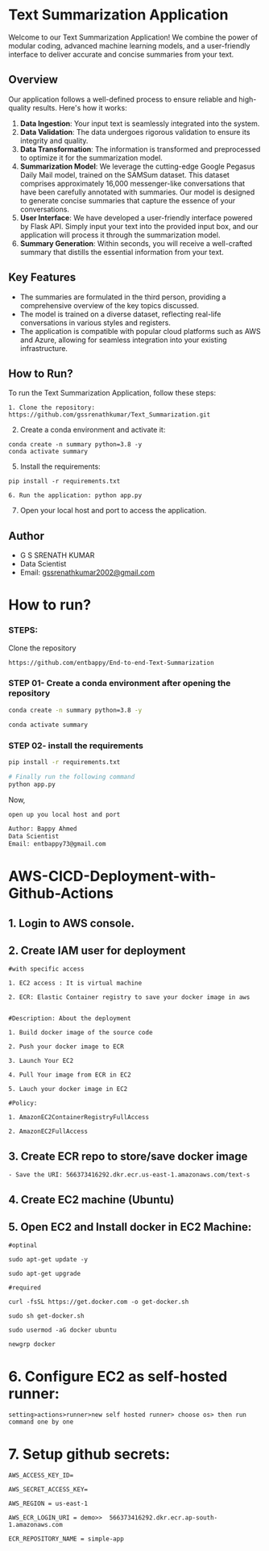 # Text Summarization Application

Welcome to our Text Summarization Application! We combine the power of modular coding, advanced machine learning models, and a user-friendly interface to deliver accurate and concise summaries from your text.

## Overview

Our application follows a well-defined process to ensure reliable and high-quality results. Here's how it works:

1. **Data Ingestion**: Your input text is seamlessly integrated into the system.
2. **Data Validation**: The data undergoes rigorous validation to ensure its integrity and quality.
3. **Data Transformation**: The information is transformed and preprocessed to optimize it for the summarization model.
4. **Summarization Model**: We leverage the cutting-edge Google Pegasus Daily Mail model, trained on the SAMSum dataset. This dataset comprises approximately 16,000 messenger-like conversations that have been carefully annotated with summaries. Our model is designed to generate concise summaries that capture the essence of your conversations.
5. **User Interface**: We have developed a user-friendly interface powered by Flask API. Simply input your text into the provided input box, and our application will process it through the summarization model.
6. **Summary Generation**: Within seconds, you will receive a well-crafted summary that distills the essential information from your text.

## Key Features

- The summaries are formulated in the third person, providing a comprehensive overview of the key topics discussed.
- The model is trained on a diverse dataset, reflecting real-life conversations in various styles and registers.
- The application is compatible with popular cloud platforms such as AWS and Azure, allowing for seamless integration into your existing infrastructure.

## How to Run?

To run the Text Summarization Application, follow these steps:
 ```
1. Clone the repository: https://github.com/gssrenathkumar/Text_Summarization.git
 ```

2. Create a conda environment and activate it:
 ```
conda create -n summary python=3.8 -y
conda activate summary
 ```
5. Install the requirements:
 ```
pip install -r requirements.txt
 ```
 ```   
6. Run the application: python app.py
 ```
   
7. Open your local host and port to access the application.

## Author

- G S SRENATH KUMAR
- Data Scientist
- Email: gssrenathkumar2002@gmail.com


# How to run?
### STEPS:

Clone the repository

```bash
https://github.com/entbappy/End-to-end-Text-Summarization
```
### STEP 01- Create a conda environment after opening the repository

```bash
conda create -n summary python=3.8 -y
```

```bash
conda activate summary
```


### STEP 02- install the requirements
```bash
pip install -r requirements.txt
```


```bash
# Finally run the following command
python app.py
```

Now,
```bash
open up you local host and port
```


```bash
Author: Bappy Ahmed
Data Scientist
Email: entbappy73@gmail.com

```



# AWS-CICD-Deployment-with-Github-Actions

## 1. Login to AWS console.

## 2. Create IAM user for deployment

	#with specific access

	1. EC2 access : It is virtual machine

	2. ECR: Elastic Container registry to save your docker image in aws


	#Description: About the deployment

	1. Build docker image of the source code

	2. Push your docker image to ECR

	3. Launch Your EC2 

	4. Pull Your image from ECR in EC2

	5. Lauch your docker image in EC2

	#Policy:

	1. AmazonEC2ContainerRegistryFullAccess

	2. AmazonEC2FullAccess

	
## 3. Create ECR repo to store/save docker image
    - Save the URI: 566373416292.dkr.ecr.us-east-1.amazonaws.com/text-s

	
## 4. Create EC2 machine (Ubuntu) 

## 5. Open EC2 and Install docker in EC2 Machine:
	
	
	#optinal

	sudo apt-get update -y

	sudo apt-get upgrade
	
	#required

	curl -fsSL https://get.docker.com -o get-docker.sh

	sudo sh get-docker.sh

	sudo usermod -aG docker ubuntu

	newgrp docker
	
# 6. Configure EC2 as self-hosted runner:
    setting>actions>runner>new self hosted runner> choose os> then run command one by one


# 7. Setup github secrets:

    AWS_ACCESS_KEY_ID=

    AWS_SECRET_ACCESS_KEY=

    AWS_REGION = us-east-1

    AWS_ECR_LOGIN_URI = demo>>  566373416292.dkr.ecr.ap-south-1.amazonaws.com

    ECR_REPOSITORY_NAME = simple-app


